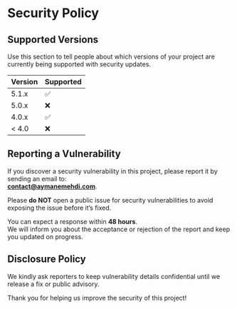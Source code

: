 # Security Policy

## Supported Versions

Use this section to tell people about which versions of your project are
currently being supported with security updates.

| Version | Supported          |
| ------- | ------------------ |
| 5.1.x   | :white_check_mark: |
| 5.0.x   | :x:                |
| 4.0.x   | :white_check_mark: |
| < 4.0   | :x:                |

## Reporting a Vulnerability

If you discover a security vulnerability in this project, please report it by sending an email to:  
**contact@aymanemehdi.com**.

Please **do NOT** open a public issue for security vulnerabilities to avoid exposing the issue before it’s fixed.

You can expect a response within **48 hours**.  
We will inform you about the acceptance or rejection of the report and keep you updated on progress.

## Disclosure Policy

We kindly ask reporters to keep vulnerability details confidential until we release a fix or public advisory.

Thank you for helping us improve the security of this project!
